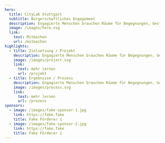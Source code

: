 ```yaml
---
hero:
  title: CityLab Stuttgart
  subtitle: Bürgerschaftliches Engagement
  description: Engagierte Menschen brauchen Räume für Begegnungen, Gestaltung, für Inspiration, Kooperation und Vernetzung – analog und digital. Dann können sie die Welt bewegen und für einen funktionierenden gesellschaftlichen Zusammenhalt sorgen.
  image: /images/hero.svg
  link:
    text: Mitmachen
    url: /mitmachen
highlights:
  - title: Zielsetzung / Projekt
    description: Engagierte Menschen brauchen Räume für Begegnungen, Gestaltung, für Inspiration, Kooperation und Vernetzung – analog und digital. Dann können sie die Welt bewegen und für einen funktionierenden gesellschaftlichen Zusammenhalt sorgen.
    image: /images/project.svg
    link:
      text: mehr lernen
      url: /projekt
  - title: Ergebnisse / Prozess
    description: Engagierte Menschen brauchen Räume für Begegnungen, Gestaltung, für Inspiration, Kooperation und Vernetzung – analog und digital. Dann können sie die Welt bewegen und für einen funktionierenden gesellschaftlichen Zusammenhalt sorgen.
    image: /images/process.svg
    link:
      text: mehr lernen
      url: /prozess
sponsors:
  - image: /images/fake-sponsor-1.jpg
    link: https://fake.fake
    title: Fake Förderer 1
  - image: /images/fake-sponsor-2.jpg
    link: https://fake.fake
    title: Fake Förderer 2
---
```

<LandingPage/>
